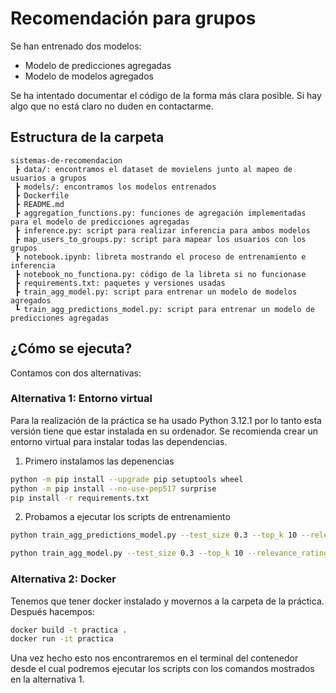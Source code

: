 # Recomendación para grupos
Se han entrenado dos modelos:
* Modelo de predicciones agregadas
* Modelo de modelos agregados

Se ha intentado documentar el código de la forma más clara posible. Si hay algo que
no está claro no duden en contactarme.

## Estructura de la carpeta
```
sistemas-de-recomendacion
 ┣ data/: encontramos el dataset de movielens junto al mapeo de usuarios a grupos
 ┣ models/: encontramos los modelos entrenados
 ┣ Dockerfile
 ┣ README.md
 ┣ aggregation_functions.py: funciones de agregación implementadas para el modelo de predicciones agregadas
 ┣ inference.py: script para realizar inferencia para ambos modelos
 ┣ map_users_to_groups.py: script para mapear los usuarios con los grupos
 ┣ notebook.ipynb: libreta mostrando el proceso de entrenamiento e inferencia
 ┣ notebook_no_functiona.py: código de la libreta si no funcionase
 ┣ requirements.txt: paquetes y versiones usadas
 ┣ train_agg_model.py: script para entrenar un modelo de modelos agregados
 ┗ train_agg_predictions_model.py: script para entrenar un modelo de predicciones agregadas
```

## ¿Cómo se ejecuta?
Contamos con dos alternativas:
### Alternativa 1: Entorno virtual
Para la realización de la práctica se ha usado Python 3.12.1 por lo tanto esta versión
tiene que estar instalada en su ordenador. Se recomienda crear un entorno virtual
para instalar todas las dependencias.

1. Primero instalamos las depenencias
```bash
python -m pip install --upgrade pip setuptools wheel
python -m pip install --no-use-pep517 surprise
pip install -r requirements.txt
```

2. Probamos a ejecutar los scripts de entrenamiento
```bash
python train_agg_predictions_model.py --test_size 0.3 --top_k 10 --relevance_rating_threshold 3.0 --relevance_min_ratings 2
```
```bash
python train_agg_model.py --test_size 0.3 --top_k 10 --relevance_rating_threshold 3.5
```

### Alternativa 2: Docker
Tenemos que tener docker instalado y movernos a la carpeta de la práctica. Después hacempos:

```bash
docker build -t practica .
docker run -it practica
```
Una vez hecho esto nos encontraremos en el terminal del contenedor desde el cual
podremos ejecutar los scripts con los comandos mostrados en la alternativa 1.